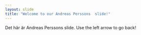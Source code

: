 ```yaml
---
layout: slide
title: "Welcome to our Andreas Perssons  slide!"
---
```

Det här är Andreas Perssons slide.
Use the left arrow to go back!